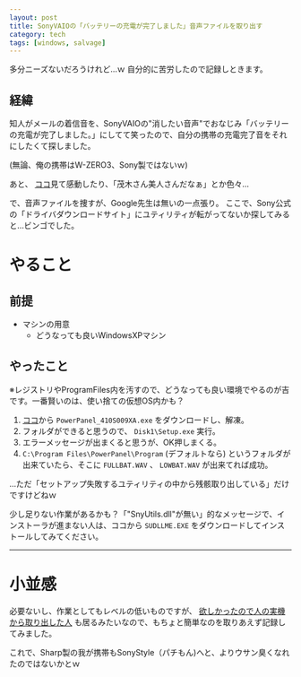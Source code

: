 ```yaml
---
layout: post
title: SonyVAIOの「バッテリーの充電が完了しました」音声ファイルを取り出す
category: tech
tags: [windows, salvage]
---
```


多分ニーズないだろうけれど…ｗ 自分的に苦労したので記録しときます。

## 経緯

知人がメールの着信音を、SonyVAIOの"消したい音声"でおなじみ「バッテリーの充電が完了しました。」にしてて笑ったので、自分の携帯の充電完了音をそれにしたくて探しました。

(無論、俺の携帯はW-ZERO3、Sony製ではないｗ)

あと、 [ココ](http://ascii.jp/elem/000/000/329/329874/)見て感動したり、「茂木さん美人さんだなぁ」とか色々…

で、音声ファイルを捜すが、Google先生は無いの一点張り。
ここで、Sony公式の「ドライバダウンロードサイト」にユティリティが転がってないか探してみると…ビンゴでした。

# やること

## 前提

- マシンの用意
  - どうなっても良いWindowsXPマシン

## やったこと

※レジストリやProgramFiles内を汚すので、どうなっても良い環境でやるのが吉です。一番賢いのは、使い捨ての仮想OS内かも？

1. [ココ](http://dlv.update.sony.net/pub/vaio/download/winxp/PowerPanel_410S009XA.exe)から `PowerPanel_410S009XA.exe` をダウンロードし、解凍。
0. フォルダができると思うので、 `Disk1\Setup.exe` 実行。
0. エラーメッセージが出まくると思うが、OK押しまくる。
0. `C:\Program Files\PowerPanel\Program` (デフォルトなら) というフォルダが出来ていたら、そこに `FULLBAT.WAV` 、 `LOWBAT.WAV` が出来てれば成功。

…ただ「セットアップ失敗するユティリティの中から残骸取り出している」だけですけどねｗ

少し足りない作業があるかも？「"SnyUtils.dll"が無い」的なメッセージで、インストーラが進まない人は、ココから `SUDLLME.EXE` をダウンロードしてインストールしてみてください。


---

# 小並感

必要ないし、作業としてもレベルの低いものですが、 [欲しかったので人の実機から取り出した人](http://d.hatena.ne.jp/chicadside/20100329#p2) も居るみたいなので、もちょと簡単なのを取りあえず記録してみました。

これで、Sharp製の我が携帯もSonyStyle（パチもん)へと、よりウサン臭くなれたのではないかとｗ
